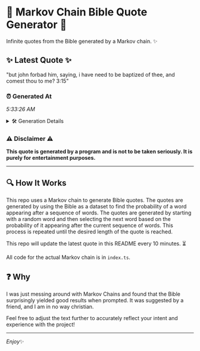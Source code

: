 # 📖 Markov Chain Bible Quote Generator 📖

Infinite quotes from the Bible generated by a Markov chain. ✨

## ✨ Latest Quote ✨
"but john forbad him, saying, i have need to be baptized of thee, and comest thou to me? 3:15"

### ⏰ Generated At
*5:33:26 AM*

<details>
    <summary>🛠️ Generation Details</summary>
    <p>
        <strong>🌱 Seed:</strong> but<br>
        <strong>🔄 Iterations:</strong> 18<br>
        <strong>📜 Context History:</strong><br>[ but ]: john<br>[ but, john ]: forbad<br>[ but, john, forbad ]: him,<br>[ but, john, forbad, him, ]: saying,<br>[ but, john, forbad, him,, saying, ]: i<br>[ but, john, forbad, him,, saying,, i ]: have<br>[ john, forbad, him,, saying,, i, have ]: need<br>[ forbad, him,, saying,, i, have, need ]: to<br>[ him,, saying,, i, have, need, to ]: be<br>[ saying,, i, have, need, to, be ]: baptized<br>[ i, have, need, to, be, baptized ]: of<br>[ have, need, to, be, baptized, of ]: thee,<br>[ need, to, be, baptized, of, thee, ]: and<br>[ to, be, baptized, of, thee,, and ]: comest<br>[ be, baptized, of, thee,, and, comest ]: thou<br>[ baptized, of, thee,, and, comest, thou ]: to<br>[ of, thee,, and, comest, thou, to ]: me?<br>[ thee,, and, comest, thou, to, me? ]: 3:15<br>
    </p>
</details>

### ⚠️ Disclaimer ⚠️
**This quote is generated by a program and is not to be taken seriously. It is purely for entertainment purposes.**

---

## 🔍 How It Works

This repo uses a Markov chain to generate Bible quotes. The quotes are generated by using the Bible as a dataset to find the probability of a word appearing after a sequence of words. The quotes are generated by starting with a random word and then selecting the next word based on the probability of it appearing after the current sequence of words. This process is repeated until the desired length of the quote is reached.

This repo will update the latest quote in this README every 10 minutes. ⏳

All code for the actual Markov chain is in `index.ts`.

## ❓ Why

I was just messing around with Markov Chains and found that the Bible surprisingly yielded good results when prompted. 
It was suggested by a friend, and I am in no way christian.

Feel free to adjust the text further to accurately reflect your intent and experience with the project!

---

*Enjoy*✨
